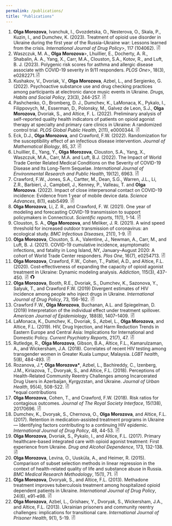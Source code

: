 ```yaml
---
permalink: /publications/
title: "Publications"
---
```


<ol>

<li>
	<b>Olga Morozova</b>, Ivanchuk, I., Gvozdetska, O., Nesterova, O., Skala, P., Kuzin, I., and Dumchev, K. (2023). Treatment of opioid use disorder in Ukraine during the first year of the Russia–Ukraine war: Lessons learned from the crisis. <em>International Journal of Drug Policy</em>>, 117 (104062). <a href="https://authors.elsevier.com/a/1h6Zp_LkIBTWPE" target="_blank" rel="noopener noreferrer"><img src="/assets/images/document_link.png" style="width:1em;margin-right:0em;"></a>
</li>

<li>
	Waszczuk, M. A., <b>Olga Morozova</b>>, Lhuillier, E., Docherty, A. R., Shabalin, A. A., Yang, X., Carr, M.A., Clouston, S.A., Kotov, R., and Luft, B. J. (2023). Polygenic risk scores for asthma and allergic disease associate with COVID-19 severity in 9/11 responders. <em>PLOS One</em>>, 18(3), e0282271.<a href="https://doi.org/10.1371/journal.pone.0282271" target="_blank" rel="noopener noreferrer"><img src="/assets/images/document_link.png" style="width:1em;margin-right:0em;"></a>
</li>

<li>
	Kushakov, V., Dvoriak, V., <b>Olga Morozova</b>, Azbel, L., and Sergienko, G. (2022). Psychoactive substance use and drug checking practices among participants at electronic dance music events in Ukraine. <em>Drugs, Habits and Social Policy</em>, 23(3), 244-257. <a href="https://doi.org/10.1108/DHS-10-2022-0035" target="_blank" rel="noopener noreferrer"><img src="/assets/images/document_link.png" style="width:1em;margin-right:0em;"></a>
</li>

<li>
	Pashchenko, O., Bromberg, D. J., Dumchev, K., LaMonaca, K., Pykalo, I., Filippovych, M., Esserman, D., Polonsky, M., Galvez de Leon, S.J., <b>Olga Morozova</b>, Dvoriak, S., and Altice, F. L. (2022). Preliminary analysis of self-reported quality health indicators of patients on opioid agonist therapy at specialty and primary care clinics in Ukraine: A randomized control trial. <em>PLOS Global Public Health</em>, 2(11), e0000344. <a href="https://doi.org/10.1371/journal.pgph.0000344" target="_blank" rel="noopener noreferrer"><img src="/assets/images/document_link.png" style="width:1em;margin-right:0em;"></a>
</li>

<li>
  Eck, D.J., <b>Olga Morozova</b>, and Crawford, F.W. (2022). Randomization for the susceptibility effect of an infectious disease intervention. <em>Journal of Mathematical Biology</em>, 85, 37. <a href="https://doi.org/10.1007/s00285-022-01801-8" target="_blank" rel="noopener noreferrer"><img src="/assets/images/document_link.png" style="width:1em;margin-right:0em;"></a>
</li>

<li>
  Lhuillier, E., Yang, Y., <b>Olga Morozova</b>, Clouston, S.A., Yang, X., Waszczuk, M.A., Carr, M.A. and Luft, B.J. (2022). The Impact of World Trade Center Related Medical Conditions on the Severity of COVID-19 Disease and Its Long-Term Sequelae. <em>International Journal of Environmental Research and Public Health</em>, 19(12), 6963. <a href="https://www.mdpi.com/1660-4601/19/12/6963" target="_blank" rel="noopener noreferrer"><img src="/assets/images/document_link.png" style="width:1em;margin-right:0em;"></a>
</li>

 <li>
  Crawford, F.W., Jones, S.A., Cartter, M., Dean, S.G., Warren, J.L., Li, Z.R., Barbieri, J., Campbell, J., Kenney, P., Valleau, T. and <b>Olga Morozova</b>. (2022). Impact of close interpersonal contact on COVID-19 incidence: Evidence from 1 year of mobile device data. <em>Science Advances</em>, 8(1), eabi5499. <a href="https://www.science.org/doi/full/10.1126/sciadv.abi5499" target="_blank" rel="noopener noreferrer"><img src="/assets/images/document_link.png" style="width:1em;margin-right:0em;"></a>
</li>


<li>
  <b>Olga Morozova</b>, Li, Z. R., and Crawford, F. W. (2021). One year of modeling and forecasting COVID-19 transmission to support policymakers in Connecticut. <em>Scientific reports</em>, 11(1), 1-14. <a href="https://www.nature.com/articles/s41598-021-99590-5" target="_blank" rel="noopener noreferrer"><img src="/assets/images/document_link.png" style="width:1em;margin-right:0em;"></a>
</li>


<li>
  Clouston, S. A., <b>Olga Morozova</b>, and Meliker, J. R. (2021). A wind speed threshold for increased outdoor transmission of coronavirus: an ecological study. <em>BMC Infectious Diseases</em>, 21(1), 1-9.  <a href="https://link.springer.com/article/10.1186/s12879-021-06796-z" target="_blank" rel="noopener noreferrer"><img src="/assets/images/document_link.png" style="width:1em;margin-right:0em;"></a>
</li> 


<li>
  <b>Olga Morozova</b>,  Clouston, S. A., Valentine, J., Newman, A., Carr, M., and Luft, B. J. (2021). COVID-19 cumulative incidence, asymptomatic infections, and fatality in Long Island, NY, January–August 2020: A cohort of World Trade Center responders. <em>Plos One</em>, 16(7), e0254713. <a href="https://journals.plos.org/plosone/article?id=10.1371/journal.pone.0254713" target="_blank" rel="noopener noreferrer"><img src="/assets/images/document_link.png" style="width:1em;margin-right:0em;"></a>  
</li>


<li>
	<b>Olga Morozova</b>, Crawford, F.W., Cohen, T., Paltiel, A.D., and Altice, F.L. (2020). Cost‐effectiveness of expanding the capacity of opioid agonist treatment in Ukraine: Dynamic modeling analysis. <em>Addiction</em>, 115(3), 437-450. <a href="https://onlinelibrary.wiley.com/doi/10.1111/add.14797" target="_blank" rel="noopener noreferrer"><img src="/assets/images/document_link.png" style="width:1em;margin-right:0em;"></a> <a href="https://github.com/olyamorozova/oat-capacity" target="_blank" rel="noopener noreferrer"><img src="/assets/images/github_link.png" style="width:1em;margin-right:0em;"></a>
</li>


<li>
	<b>Olga Morozova</b>, Booth, R.E., Dvoriak, S., Dumchev, K., Sazonova, Y., Salyuk, T., and Crawford F.W. (2019) Divergent estimates of HIV incidence among people who inject drugs in Ukraine. <em>International Journal of Drug Policy</em>, 73, 156-162. <a href="https://www.sciencedirect.com/science/article/pii/S0955395919302014" target="_blank" rel="noopener noreferrer"><img src="/assets/images/document_link.png" style="width:1em;margin-right:0em;"></a>
</li>


<li>
	Crawford F.W., <b>Olga Morozova</b>, Buchanan, A.L. and Spiegelman, D. (2019) Interpretation of the individual effect under treatment spillover. <em>American Journal of Epidemiology</em>, 188(8), 1407–1409. <a href="https://academic.oup.com/aje/article-abstract/188/8/1407/5490057" target="_blank" rel="noopener noreferrer"><img src="/assets/images/document_link.png" style="width:1em;margin-right:0em;"></a>
</li>


<li>
	LaMonaca, K., Dumchev, K., Dvoriak, S., Azbel, L., <b>Olga Morozova</b>, and Altice, F.L. (2019). HIV, Drug Injection, and Harm Reduction Trends in Eastern Europe and Central Asia: Implications for International and Domestic Policy. <em>Current Psychiatry Reports</em>, 21(7), 47. <a href="https://link.springer.com/article/10.1007/s11920-019-1038-8" target="_blank" rel="noopener noreferrer"><img src="/assets/images/document_link.png" style="width:1em;margin-right:0em;"></a>
</li>


<li>
	Rutledge, R., <b>Olga Morozova</b>, Gibson, B.A., Altice, F.L., Kamarulzaman, A., and Wickersham, J.A. (2018). Correlates of recent HIV testing among transgender women in Greater Kuala Lumpur, Malaysia. <em>LGBT health</em>, 5(8), 484-493. <a href="https://www.ncbi.nlm.nih.gov/pubmed/30481120" target="_blank" rel="noopener noreferrer"><img src="/assets/images/document_link.png" style="width:1em;margin-right:0em;"></a>
</li>


<li>
	Rozanova, J.*, <b>Olga Morozova*</b>, Azbel, L., Bachireddy, C., Izenberg, J.M., Kiriazova, T., Dvoryak, S., and Altice, F.L. (2018). Perceptions of Health-Related Community Reentry Challenges among Incarcerated Drug Users in Azerbaijan, Kyrgyzstan, and Ukraine. <em>Journal of Urban Health</em>, 95(4), 508-522. <a href="https://link.springer.com/article/10.1007/s11524-018-0256-4" target="_blank" rel="noopener noreferrer"><img src="/assets/images/document_link.png" style="width:1em;margin-right:0em;"></a> <br> *equal contributions 
</li>


<li>
	<b>Olga Morozova</b>, Cohen, T., and Crawford, F.W. (2018). Risk ratios for contagious outcomes. <em>Journal of The Royal Society Interface</em>, 15(138), 20170696. <a href="https://royalsocietypublishing.org/doi/full/10.1098/rsif.2017.0696" target="_blank" rel="noopener noreferrer"><img src="/assets/images/document_link.png" style="width:1em;margin-right:0em;"></a> 
</li>


<li>
	Dumchev, K., Dvoryak, S., Chernova, O., <b>Olga Morozova</b>, and Altice, F.L. (2017). Retention in medication-assisted treatment programs in Ukraine — Identifying factors contributing to a continuing HIV epidemic. <em>International Journal of Drug Policy</em>, 48, 44-53. <a href="https://www.sciencedirect.com/science/article/abs/pii/S0955395917301184" target="_blank" rel="noopener noreferrer"><img src="/assets/images/document_link.png" style="width:1em;margin-right:0em;"></a> 
</li>


<li>
	<b>Olga Morozova</b>, Dvoriak, S., Pykalo, I., and Altice, F.L. (2017). Primary healthcare-based integrated care with opioid agonist treatment: First experience from Ukraine. <em>Drug and Alcohol Dependence</em>, 173, 132-138. <a href="https://www.sciencedirect.com/science/article/abs/pii/S0376871617300698" target="_blank" rel="noopener noreferrer"><img src="/assets/images/document_link.png" style="width:1em;margin-right:0em;"></a> 
</li>


<li>
	<b>Olga Morozova</b>, Levina, O., Uusküla, A., and Heimer, R. (2015). Comparison of subset selection methods in linear regression in the context of health-related quality of life and substance abuse in Russia. <em>BMC Medical Research Methodology</em>, 15(1), 71. <a href="https://bmcmedresmethodol.biomedcentral.com/articles/10.1186/s12874-015-0066-2" target="_blank" rel="noopener noreferrer"><img src="/assets/images/document_link.png" style="width:1em;margin-right:0em;"></a> 
</li>


<li>
	<b>Olga Morozova</b>, Dvoryak, S., and Altice, F.L. (2013). Methadone treatment improves tuberculosis treatment among hospitalized opioid dependent patients in Ukraine. <em>International Journal of Drug Policy</em>, 24(6), e91-e98. <a href="https://www.sciencedirect.com/science/article/abs/pii/S0955395913001333" target="_blank" rel="noopener noreferrer"><img src="/assets/images/document_link.png" style="width:1em;margin-right:0em;"></a> 
</li>


<li>
	<b>Olga Morozova</b>, Azbel, L., Grishaev, Y., Dvoryak, S., Wickersham, J.A., and Altice, F.L. (2013). Ukrainian prisoners and community reentry challenges: implications for transitional care. <em>International Journal of Prisoner Health</em>, 9(1), 5-19. <a href="https://www.ncbi.nlm.nih.gov/pubmed/25152767" target="_blank" rel="noopener noreferrer"><img src="/assets/images/document_link.png" style="width:1em;margin-right:0em;"></a> 
</li>
</ol>